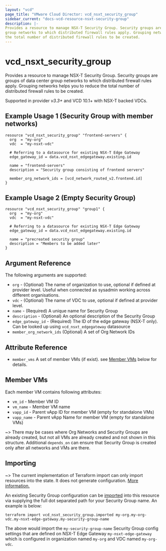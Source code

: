 ```yaml
---
layout: "vcd"
page_title: "VMware Cloud Director: vcd_nsxt_security_group"
sidebar_current: "docs-vcd-resource-nsxt-security-group"
description: |-
Provides a resource to manage NSX-T Security Group. Security groups are groups of data center
group networks to which distributed firewall rules apply. Grouping networks helps you to reduce
the total number of distributed firewall rules to be created.
---
```


# vcd\_nsxt\_security\_group

Provides a resource to manage NSX-T Security Group. Security groups are groups of data center group
networks to which distributed firewall rules apply. Grouping networks helps you to reduce the total
number of distributed firewall rules to be created.

Supported in provider *v3.3+* and VCD 10.1+ with NSX-T backed VDCs.

## Example Usage 1 (Security Group with member networks)

```hcl
resource "vcd_nsxt_security_group" "frontend-servers" {
  org  = "my-org"
  vdc  = "my-nsxt-vdc"

  # Referring to a datasource for existing NSX-T Edge Gateway
  edge_gateway_id = data.vcd_nsxt_edgegateway.existing.id

  name = "frontend-servers"
  description = "Security group consisting of frontend servers"

  member_org_network_ids = [vcd_network_routed_v2.frontend.id]
}
```

## Example Usage 2 (Empty Security Group)
```hcl
resource "vcd_nsxt_security_group" "group1" {
  org  = "my-org"
  vdc  = "my-nsxt-vdc"

  # Referring to a datasource for existing NSX-T Edge Gateway
  edge_gateway_id = data.vcd_nsxt_edgegateway.existing.id

  name = "precreated security group"
  description = "Members to be added later"
}
```

## Argument Reference

The following arguments are supported:

* `org` - (Optional) The name of organization to use, optional if defined at provider level. Useful
  when connected as sysadmin working across different organisations.
* `vdc` - (Optional) The name of VDC to use, optional if defined at provider level.
* `name` - (Required) A unique name for Security Group
* `description` - (Optional) An optional description of the Security Group
* `edge_gateway_id` - (Required) The ID of the edge gateway (NSX-T only). Can be looked up using
  `vcd_nsxt_edgegateway` datasource
* `member_org_network_ids` (Optional) A set of Org Network IDs

## Attribute Reference
* `member_vms` A set of member VMs (if exist). see [Member VMs](#member-vms) below for details.

<a id="member-vms"></a>
## Member VMs

Each member VM contains following attributes:

* `vm_id` - Member VM ID
* `vm_name` - Member VM name
* `vapp_id` - Parent vApp ID for member VM (empty for standalone VMs)
* `vapp_name` - Parent vApp Name for member VM (empty for standalone VMs)

~> There may be cases where Org Networks and Security Groups are already created, but
not all VMs are already created and not shown in this structure. Additional `depends_on` can ensure
that Security Group is created only after all networks and VMs are there.

## Importing

~> The current implementation of Terraform import can only import resources into the state.
It does not generate configuration. [More information.](https://www.terraform.io/docs/import/)

An existing Security Group configuration can be [imported][docs-import] into this resource
via supplying the full dot separated path for your Security Group name. An example is
below:

[docs-import]: https://www.terraform.io/docs/import/

```
terraform import vcd_nsxt_security_group.imported my-org.my-org-vdc.my-nsxt-edge-gateway.my-security-group-name
```

The above would import the `my-security-group-name` Security Group config settings that are defined
on NSX-T Edge Gateway `my-nsxt-edge-gateway` which is configured in organization named `my-org` and
VDC named `my-org-vdc`.
